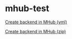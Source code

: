# mhub-test

[Create backend in MHub (yml)](https://manolo.aka.corp.amazon.com:8443/mobilehub/home#/?config=https://github.com/manueliglesias/mhub-test/blob/master/backend/mobile-hub-project.yml)

[Create backend in MHub (zip)](https://manolo.aka.corp.amazon.com:8443/mobilehub/home#/?config=https://github.com/manueliglesias/mhub-test/blob/master/backend.zip)
